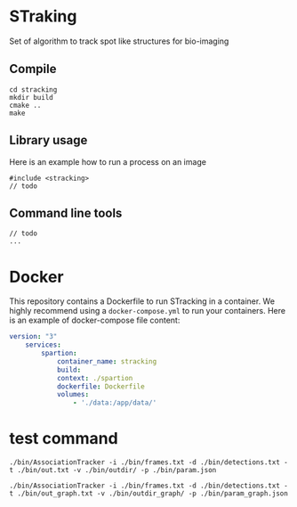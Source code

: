 # STraking

Set of algorithm to track spot like structures for bio-imaging

## Compile


```
cd stracking
mkdir build
cmake ..
make
```

## Library usage

Here is an example how to run a process on an image

```
#include <stracking>
// todo

```

## Command line tools

```
// todo
...
```

# Docker

This repository contains a Dockerfile to run STracking in a container. We highly recommend using a `docker-compose.yml` to run your containers. Here is an example of docker-compose file content:

```yaml
version: "3"
    services:
        spartion:
            container_name: stracking
            build:
            context: ./spartion
            dockerfile: Dockerfile
            volumes:
                - './data:/app/data/' 
```


# test command

```
./bin/AssociationTracker -i ./bin/frames.txt -d ./bin/detections.txt -t ./bin/out.txt -v ./bin/outdir/ -p ./bin/param.json

./bin/AssociationTracker -i ./bin/frames.txt -d ./bin/detections.txt -t ./bin/out_graph.txt -v ./bin/outdir_graph/ -p ./bin/param_graph.json
```